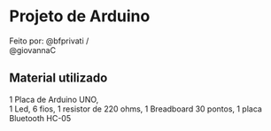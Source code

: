 # Projeto de Arduino

Feito por:
@bfprivati  /  
@giovannaC

## Material utilizado

1 Placa de Arduino UNO,  
1 Led, 
6 fios, 
1 resistor de 220 ohms, 
1 Breadboard 30 pontos, 
1 placa Bluetooth HC-05
